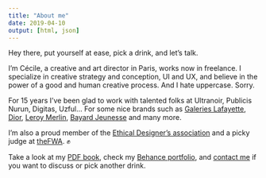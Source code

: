 ```yaml
---
title: "About me"
date: 2019-04-10
output: [html, json]
---
```

Hey there, put yourself at ease, pick a drink, and let’s talk.

I’m Cécile, a creative and art director in Paris, works now in freelance. I specialize in creative strategy and conception, UI and UX, and believe in the power of a good and human creative process. And I hate uppercase. Sorry.

For 15 years I’ve been glad to work with talented folks at Ultranoir, Publicis Nurun, Digitas, Uzful... For some nice brands such as [Galeries Lafayette](https://www.behance.net/gallery/74355515/galeries-lafayette), [Dior](https://www.behance.net/gallery/73040331/dior-backstage), [Leroy Merlin](https://www.behance.net/gallery/74693899/du-cot-de-chez-vous), [Bayard Jeunesse](https://www.behance.net/gallery/73864429/bayard-jeunesse) and many more.

I’m also a proud member of the [Ethical Designer’s association](https://designersethiques.org) and a picky judge at [theFWA](https://thefwa.com). ✊

Take a look at my [PDF book](http://bitly.com/cecillie), check my [Behance portfolio](https://www.behance.net/cecillie), and [contact me](mailto:hello@cecillie.fr) if you want to discuss or pick another drink.
